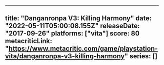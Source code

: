 
---
title: "Danganronpa V3: Killing Harmony"
date: "2022-05-11T05:00:08.155Z"
releaseDate: "2017-09-26"
platforms: ["vita"]
score: 80
metacriticLink: "https://www.metacritic.com/game/playstation-vita/danganronpa-v3-killing-harmony"
series: []
---
